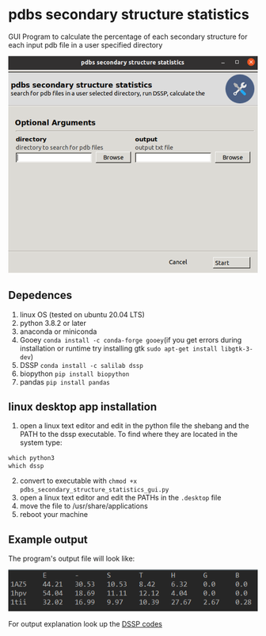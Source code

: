 # pdbs secondary structure statistics 
GUI Program to calculate the percentage of each secondary structure for each input pdb file in a user specified directory

![](program_gui.png)

## Depedences
1. linux OS (tested on ubuntu 20.04 LTS)
2. python 3.8.2 or later
3. anaconda or miniconda
4. Gooey `conda install -c conda-forge gooey`(if you get errors during installation or runtime try installing gtk `sudo apt-get install libgtk-3-dev`)
5. DSSP `conda install -c salilab dssp`
6. biopython `pip install biopython`
7. pandas `pip install pandas`

## linux desktop app installation
1. open a linux text editor and edit in the python file the shebang and the PATH to the dssp executable. To find where they are located in the system type:  

```
which python3
which dssp
```
2. convert to executable with `chmod +x pdbs_secondary_structure_statistics_gui.py`
3. open a linux text editor and edit the PATHs in the `.desktop` file
4. move the file to /usr/share/applications
5. reboot your machine

## Example output
The program's output file will look like:

![](example_output.png)

For output explanation look up the [DSSP codes](https://biopython.org/docs/1.76/api/Bio.PDB.DSSP.html)